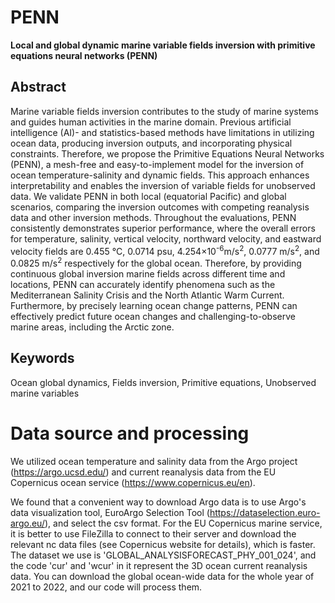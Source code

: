 # PENN

**Local and global dynamic marine variable fields inversion with primitive equations neural networks (PENN)**



## Abstract

Marine variable fields inversion contributes to the study of marine systems and guides human activities in the marine domain. Previous artificial intelligence (AI)- and statistics-based methods have limitations in utilizing ocean data, producing inversion outputs, and incorporating physical constraints. Therefore, we propose the Primitive Equations Neural Networks (PENN), a mesh-free and easy-to-implement model for the inversion of ocean temperature-salinity and dynamic fields. This approach enhances interpretability and enables the inversion of variable fields for unobserved data. We validate PENN in both local (equatorial Pacific) and global scenarios, comparing the inversion outcomes with competing reanalysis data and other inversion methods. Throughout the evaluations, PENN consistently demonstrates superior performance, where the overall errors for temperature, salinity, vertical velocity, northward velocity, and eastward velocity fields are 0.455 °C, 0.0714 psu, 4.254×10<sup>-6</sup>m/s<sup>2</sup>, 0.0777 m/s<sup>2</sup>, and 0.0825 m/s<sup>2</sup> respectively for the global ocean. Therefore, by providing continuous global inversion marine fields across different time and locations, PENN can accurately identify phenomena such as the Mediterranean Salinity Crisis and the North Atlantic Warm Current. Furthermore, by precisely learning ocean change patterns, PENN can effectively predict future ocean changes and challenging-to-observe marine areas, including the Arctic zone.

## Keywords

Ocean global dynamics, Fields inversion, Primitive equations, Unobserved marine variables


# Data source and processing

We utilized ocean temperature and salinity data from the Argo project (https://argo.ucsd.edu/) and current reanalysis data from the EU Copernicus ocean service (https://www.copernicus.eu/en).

We found that a convenient way to download Argo data is to use Argo's data visualization tool, EuroArgo Selection Tool (https://dataselection.euro-argo.eu/), and select the csv format. For the EU Copernicus marine service, it is better to use FileZilla to connect to their server and download the relevant nc data files (see Copernicus website for details), which is faster. The dataset we use is 'GLOBAL_ANALYSISFORECAST_PHY_001_024', and the code 'cur' and 'wcur' in it represent the 3D ocean current reanalysis data. You can download the global ocean-wide data for the whole year of 2021 to 2022, and our code will process them.

<!-- Once the download is finished, you can run the file LoadData.py in the data folder. -->